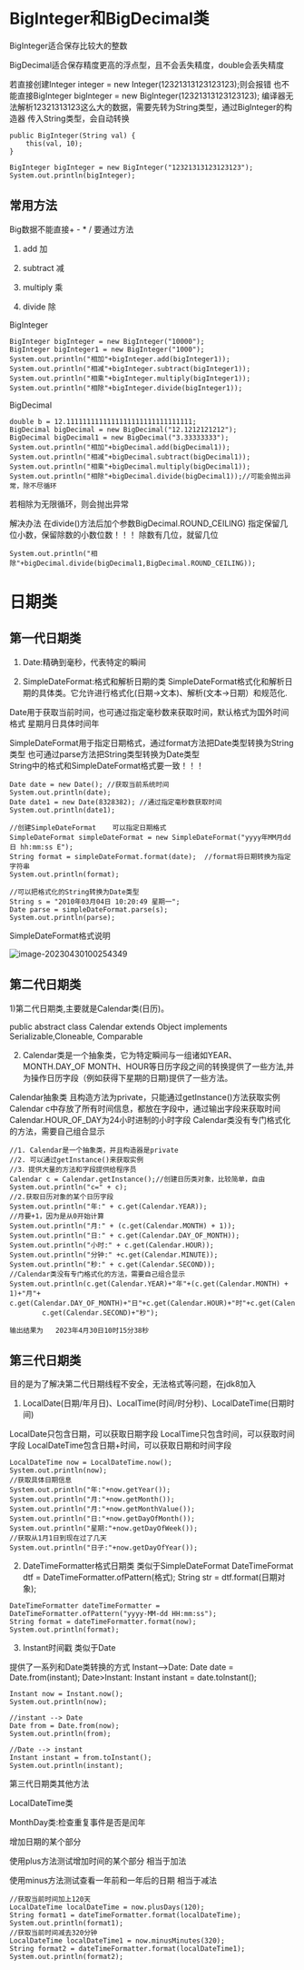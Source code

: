 # BigInteger和BigDecimal类

BigInteger适合保存比较大的整数

BigDecimal适合保存精度更高的浮点型，且不会丢失精度，double会丢失精度



若直接创建Integer integer = new Integer(12321313123123123);则会报错
也不能直接BigInteger bigInteger = new BigInteger(12321313123123123);	编译器无法解析12321313123这么大的数据，需要先转为String类型，通过BigInteger的构造器	传入String类型，会自动转换

```
public BigInteger(String val) {
    this(val, 10);
}
```

```
BigInteger bigInteger = new BigInteger("12321313123123123");
System.out.println(bigInteger);
```



## 常用方法

Big数据不能直接+ - * / 要通过方法

1) add 加

2) subtract 减

3) multiply 乘

4) divide 除

BigInteger

```
BigInteger bigInteger = new BigInteger("10000");
BigInteger bigInteger1 = new BigInteger("1000");
System.out.println("相加"+bigInteger.add(bigInteger1));
System.out.println("相减"+bigInteger.subtract(bigInteger1));
System.out.println("相乘"+bigInteger.multiply(bigInteger1));
System.out.println("相除"+bigInteger.divide(bigInteger1));
```



BigDecimal

```
double b = 12.1111111111111111111111111111111;
BigDecimal bigDecimal = new BigDecimal("12.1212121212");
BigDecimal bigDecimal1 = new BigDecimal("3.33333333");
System.out.println("相加"+bigDecimal.add(bigDecimal1));
System.out.println("相减"+bigDecimal.subtract(bigDecimal1));
System.out.println("相乘"+bigDecimal.multiply(bigDecimal1));
System.out.println("相除"+bigDecimal.divide(bigDecimal1));//可能会抛出异常，除不尽循环
```

若相除为无限循环，则会抛出异常

解决办法	在divide()方法后加个参数BigDecimal.ROUND_CEILING)	指定保留几位小数，保留除数的小数位数！！！	除数有几位，就留几位

```
System.out.println("相除"+bigDecimal.divide(bigDecimal1,BigDecimal.ROUND_CEILING));
```





# 日期类

## 第一代日期类

1) Date:精确到毫秒，代表特定的瞬间

2) SimpleDateFormat:格式和解析日期的类
	SimpleDateFormat格式化和解析日期的具体类。它允许进行格式化(日期->文本)、解析(文本->日期）和规范化.



Date用于获取当前时间，也可通过指定毫秒数来获取时间，默认格式为国外时间格式	星期月日具体时间年

SimpleDateFormat用于指定日期格式，通过format方法把Date类型转换为String类型
也可通过parse方法把String类型转换为Date类型	
String中的格式和SimpleDateFormat格式要一致！！！

```
Date date = new Date(); //获取当前系统时间
System.out.println(date);
Date date1 = new Date(8328382); //通过指定毫秒数获取时间
System.out.println(date1);

//创建SimpleDateFormat    可以指定日期格式
SimpleDateFormat simpleDateFormat = new SimpleDateFormat("yyyy年MM月dd日 hh:mm:ss E");
String format = simpleDateFormat.format(date);  //format将日期转换为指定字符串
System.out.println(format);

//可以把格式化的String转换为Date类型
String s = "2010年03月04日 10:20:49 星期一";
Date parse = simpleDateFormat.parse(s);
System.out.println(parse);
```

SimpleDateFormat格式说明

![image-20230430100254349](C:\Users\ljxxx\AppData\Roaming\Typora\typora-user-images\image-20230430100254349.png)



## 第二代日期类

1)第二代日期类,主要就是Calendar类(日历)。

public abstract class Calendar extends Object implements Serializable,Cloneable, Comparable<Calendar>

2) Calendar类是一个抽象类，它为特定瞬间与一组诸如YEAR、MONTH.DAY_OF MONTH、HOUR等日历字段之间的转换提供了一些方法,并为操作日历字段（例如获得下星期的日期)提供了一些方法。

Calendar抽象类	且构造方法为private，只能通过getInstance()方法获取实例
Calendar c中存放了所有时间信息，都放在字段中，通过输出字段来获取时间	
Calendar.HOUR_OF_DAY为24小时进制的小时字段
Calendar类没有专门格式化的方法，需要自己组合显示

```
//1. Calendar是一个抽象类，并且构造器是private
//2. 可以通过getInstance()来获取实例
//3．提供大量的方法和字段提供给程序员
Calendar c = Calendar.getInstance();//创建日历类对象，比较简单，自由
System.out.println("c=" + c);
//2.获取日历对象的某个日历字段
System.out.println("年:" + c.get(Calendar.YEAR));
//月要+1，因为是从0开始计算
System.out.println("月:" + (c.get(Calendar.MONTH) + 1));
System.out.println("日:" + c.get(Calendar.DAY_OF_MONTH));
System.out.println("小时:" + c.get(Calendar.HOUR));
System.out.println("分钟:" +c.get(Calendar.MINUTE));
System.out.println("秒:" + c.get(Calendar.SECOND));
//Calendar类没有专门格式化的方法，需要自己组合显示
System.out.println(c.get(Calendar.YEAR)+"年"+(c.get(Calendar.MONTH) + 1)+"月"+      c.get(Calendar.DAY_OF_MONTH)+"日"+c.get(Calendar.HOUR)+"时"+c.get(Calendar.MINUTE)+"分"+
        c.get(Calendar.SECOND)+"秒");
        
输出结果为	2023年4月30日10时15分38秒
```



## 第三代日期类

目的是为了解决第二代日期线程不安全，无法格式等问题，在jdk8加入

1) LocalDate(日期/年月日)、LocalTime(时间/时分秒)、LocalDateTime(日期时间)

LocalDate只包含日期，可以获取日期字段
LocalTime只包含时间，可以获取时间字段
LocalDateTime包含日期+时间，可以获取日期和时间字段

```
LocalDateTime now = LocalDateTime.now();
System.out.println(now);
//获取具体日期信息
System.out.println("年:"+now.getYear());
System.out.println("月:"+now.getMonth());
System.out.println("月:"+now.getMonthValue());
System.out.println("日:"+now.getDayOfMonth());
System.out.println("星期:"+now.getDayOfWeek());
//获取从1月1日到现在过了几天
System.out.println("日子:"+now.getDayOfYear());
```



2) DateTimeFormatter格式日期类
类似于SimpleDateFormat
DateTimeFormat dtf = DateTimeFormatter.ofPattern(格式);
String str = dtf.format(日期对象);

```
DateTimeFormatter dateTimeFormatter = DateTimeFormatter.ofPattern("yyyy-MM-dd HH:mm:ss");
String format = dateTimeFormatter.format(now);
System.out.println(format);
```



3) Instant时间戳
类似于Date

提供了一系列和Date类转换的方式
Instant—>Date:		Date date = Date.from(instant);
Date>lnstant:			Instant instant = date.tolnstant();

```
Instant now = Instant.now();
System.out.println(now);

//instant --> Date
Date from = Date.from(now);
System.out.println(from);

//Date --> instant
Instant instant = from.toInstant();
System.out.println(instant);
```



第三代日期类其他方法

LocalDateTime类

MonthDay类:检查重复事件是否是闰年

增加日期的某个部分

使用plus方法测试增加时间的某个部分	相当于加法

使用minus方法测试查看一年前和一年后的日期	相当于减法

```
//获取当前时间加上120天
LocalDateTime localDateTime = now.plusDays(120);
String format1 = dateTimeFormatter.format(localDateTime);
System.out.println(format1);
//获取当前时间减去320分钟
LocalDateTime localDateTime1 = now.minusMinutes(320);
String format2 = dateTimeFormatter.format(localDateTime1);
System.out.println(format2);
```

